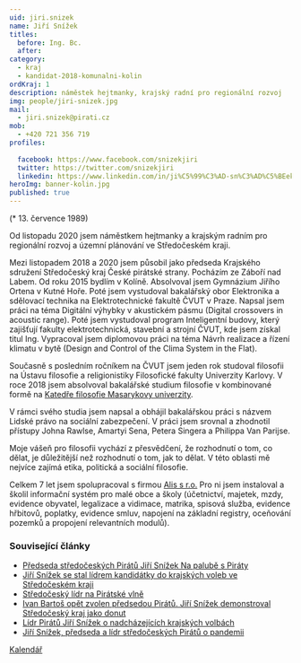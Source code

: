 ```yaml
---
uid: jiri.snizek
name: Jiří Snížek
titles:
  before: Ing. Bc.
  after:
category:
  - kraj
  - kandidat-2018-komunalni-kolin
ordKraj: 1
description: náměstek hejtmanky, krajský radní pro regionální rozvoj
img: people/jiri-snizek.jpg
mail:
  - jiri.snizek@pirati.cz
mob:
  - +420 721 356 719
profiles:
  
  facebook: https://www.facebook.com/snizekjiri
  twitter: https://twitter.com/snizekjiri
  linkedin: https://www.linkedin.com/in/ji%C5%99%C3%AD-sn%C3%AD%C5%BEek-60078272/
heroImg: banner-kolin.jpg
published: true  
---
```


(* 13. července 1989)

Od listopadu 2020 jsem náměstkem hejtmanky a krajským radním pro regionální rozvoj a územní plánování ve Středočeském kraji. 

Mezi listopadem 2018 a 2020 jsem působil jako předseda Krajského sdružení Středočeský kraj České pirátské strany. Pocházím ze Záboří nad Labem. Od roku 2015 bydlím v Kolíně.
Absolvoval jsem Gymnázium Jiřího Ortena v Kutné Hoře. Poté jsem vystudoval bakalářský obor Elektronika a sdělovací technika na Elektrotechnické fakultě ČVUT v Praze. Napsal jsem práci na téma Digitální výhybky v akustickém pásmu (Digital crossovers in acoustic range). Poté jsem vystudoval program Inteligentní budovy, který zajišťují fakulty elektrotechnická, stavební a strojní ČVUT, kde jsem získal titul Ing. Vypracoval jsem diplomovou práci na téma Návrh realizace a řízení klimatu v bytě (Design and Control of the Clima System in the Flat).

Současně s posledním ročníkem na ČVUT jsem jeden rok studoval filosofii na Ústavu filosofie a religionistiky Filosofické fakulty Univerzity Karlovy. V roce 2018 jsem absolvoval bakalářské studium filosofie v kombinované formě na [Katedře filosofie Masarykovy univerzity](https://is.muni.cz/osoba/450034).

V rámci svého studia jsem napsal a obhájil bakalářskou práci s názvem Lidské právo na sociální zabezpečení. V práci jsem srovnal a zhodnotil přístupy Johna Rawlse, Amartyi Sena, Petera Singera a Philippa Van Parijse. 

Moje vášeň pro filosofii vychází z přesvědčení, že rozhodnutí o tom, co dělat, je důležitější než rozhodnutí o tom, jak to dělat. V této oblasti mě nejvíce zajímá etika, politická a sociální filosofie.

Celkem 7 let jsem spolupracoval s firmou [Alis s r.o.](http://www.alis.cz) Pro ni jsem instaloval a školil informační systém pro malé obce a školy (účetnictví, majetek, mzdy, evidence obyvatel, legalizace a vidimace, matrika, spisová služba, evidence hřbitovů, poplatky, evidence smluv, napojení na základní registry, oceňování pozemků a propojení relevantních modulů).


### Související články

* [Předseda středočeských Pirátů Jiří Snížek Na palubě s Piráty](/aktuality/predseda-stredoceskych-piratu-jiri-snizek-na-palube-s-piraty.html)
* [Jiří Snížek se stal lídrem kandidátky do krajských voleb ve Středočeském kraji](/aktuality/jiri-snizek-se-stal-lidrem-kandidatky-do-krajskych-voleb-ve-stredoceskem-kraji.html)
* [Středočeský lídr na Pirátské vlně](/aktuality/stredocesky-lidr-na-piratske-vlne.html)
* [Ivan Bartoš opět zvolen předsedou Pirátů. Jiří Snížek demonstroval Středočeský kraj jako donut](/aktuality/ivan-bartos-opet-zvolen-predsedou-piratu-jiri-snizek-demonstroval-stredocesky-kraj-jako-donut.html)
* [Lídr Pirátů Jiří Snížek o nadcházejících krajských volbách](/aktuality/lidr-piratu-jiri-snizek-o-nadchazejicich-krajskych-volbach.html)
* [Jiří Snížek, předseda a lídr středočeských Pirátů o pandemii](/aktuality/jiri-snizek-predseda-a-lidr-stredoceskych-piratu-o-pandemii.html)

[Kalendář](https://webmail.kr-stredocesky.cz/owa/calendar/072f74f4c32d465c8cfc6672d9906d7b@kr-s.cz/674e7d322bb84764ae9ae44043716c1911043518251869948043/calendar.html)
